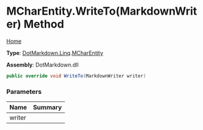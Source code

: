 # MCharEntity\.WriteTo\(MarkdownWriter\) Method

[Home](../../../../README.md)

**Type**: [DotMarkdown.Linq](../../README.md)\.[MCharEntity](../README.md)

**Assembly**: DotMarkdown\.dll

```csharp
public override void WriteTo(MarkdownWriter writer)
```

### Parameters

| Name | Summary |
| ---- | ------- |
| writer | |

